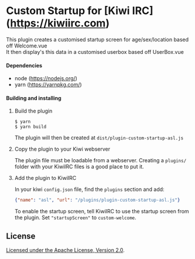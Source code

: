 # Custom Startup for [Kiwi IRC] (https://kiwiirc.com)

This plugin creates a customised startup screen for age/sex/location based off Welcome.vue  
It then display's this data in a customised userbox based off UserBox.vue

#### Dependencies
* node (https://nodejs.org/)
* yarn (https://yarnpkg.com/)

#### Building and installing

1. Build the plugin

   ```console
   $ yarn
   $ yarn build
   ```

   The plugin will then be created at `dist/plugin-custom-startup-asl.js`

2. Copy the plugin to your Kiwi webserver

   The plugin file must be loadable from a webserver. Creating a `plugins/` folder with your KiwiIRC files is a good place to put it.

3. Add the plugin to KiwiIRC

   In your kiwi `config.json` file, find the `plugins` section and add:
   ```json
   {"name": "asl", "url": "/plugins/plugin-custom-startup-asl.js"}
   ```
    
   To enable the startup screen, tell KiwiIRC to use the startup screen from the plugin. Set `"startupScreen"` to `custom-welcome`.

## License

[Licensed under the Apache License, Version 2.0](LICENSE).
